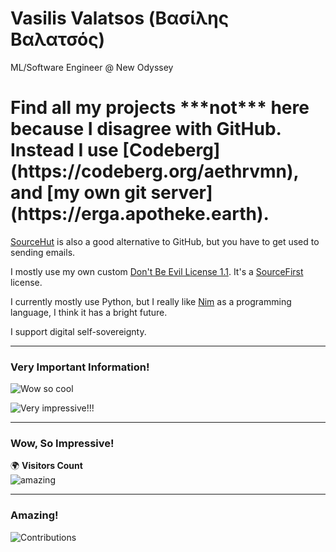 # Vasilis Valatsos (Βασίλης Βαλατσός)

ML/Software Engineer @ New Odyssey

<h1> Find all my projects ***not*** here because I disagree with GitHub. <br/> Instead I use [Codeberg](https://codeberg.org/aethrvmn), <br/> and [my own git server](https://erga.apotheke.earth). </h1>

[SourceHut](https://sr.ht) is also a good alternative to GitHub, but you have to get used to sending emails.

I mostly use my own custom [Don't Be Evil License 1.1](https://apotheke.earth/license). It's a [SourceFirst](sourcefirst.org) license.

I currently mostly use Python, but I really like [Nim](https://nim-lang.org) as a programming language, I think it has a bright future.

I support digital self-sovereignty.

---

### Very Important Information!
![Wow so cool](https://github-readme-stats.vercel.app/api?username=aethrvmn)

![Very impressive!!!](https://github-readme-stats.vercel.app/api/top-langs/?username=aethrvmn)

---

### Wow, So Impressive!
🌍 **Visitors Count**  
![amazing](https://komarev.com/ghpvc/?username=aethrvmn)

---

### Amazing!
![Contributions](https://github-contributor-stats.vercel.app/api?username=aethrvmn)

<!--
**aethrvmn/aethrvmn** is a ✨ _special_ ✨ repository because its `README.md` (this file) appears on your GitHub profile.

Here are some ideas to get you started:

- 🔭 I’m currently working on ...
- 🌱 I’m currently learning ...
- 👯 I’m looking to collaborate on ...
- 🤔 I’m looking for help with ...
- 💬 Ask me about ...
- 📫 How to reach me: ...
- 😄 Pronouns: ...
- ⚡ Fun fact: ...
-->
